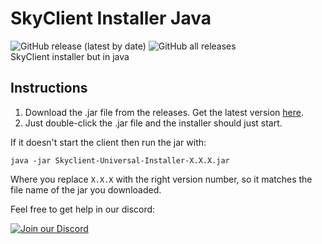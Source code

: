 # SkyClient Installer Java

![GitHub release (latest by date)](https://img.shields.io/github/downloads/koxx12-dev/skyclient-installer-java/latest/total?style=flat-square)
![GitHub all releases](https://img.shields.io/github/downloads/koxx12-dev/skyclient-installer-java/total?style=flat-square)\
SkyClient installer but in java

## Instructions

1. Download the .jar file from the releases. Get the latest version [here](https://github.com/SkyblockClient/SkyClient-Installer-Java/releases/latest).
2. Just double-click the .jar file and the installer should just start.

If it doesn't start the client then run the jar with:

```shell
java -jar Skyclient-Universal-Installer-X.X.X.jar
```

Where you replace `X.X.X` with the right version number, so it matches the file name of the jar you downloaded.

Feel free to get help in our discord: 

<a href="https://discord.gg/VH6fdBYzQQ"><img src="https://discordapp.com/api/guilds/780181693100982273/widget.png?style=banner2" alt="Join our Discord"/></a>
